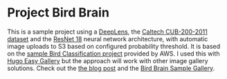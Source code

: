 # Project Bird Brain

This is a sample project using a [DeepLens](https://aws.amazon.com/deeplens/), the [Caltech CUB-200-2011 dataset](http://www.vision.caltech.edu/visipedia/CUB-200-2011.html) and the [ResNet 18](https://arxiv.org/abs/1512.03385) neural network architecture, with automatic image uploads to S3 based on configured probability threshold. It is based on the [sample Bird Classification project](https://docs.aws.amazon.com/deeplens/latest/dg/deeplens-templated-projects-overview.html#bird-classification) provided by AWS. I used this with [Hugo Easy Gallery](https://github.com/liwenyip/hugo-easy-gallery) but the approach will work with other image gallery solutions. Check out the [the blog post](https://cameronworrell.me/blog/blog009/) and the [Bird Brain Sample Gallery](https://cameronworrell.me/birdbrain).

